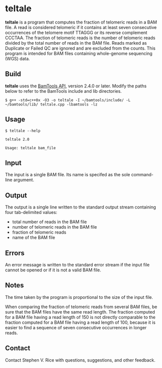 # teltale

**teltale** is a program that computes the fraction of telomeric reads in a BAM file.  A read is
considered telomeric if it contains at least seven consecutive occurrences of the telomere motif
TTAGGG or its reverse complement CCCTAA.  The fraction of telomeric reads is the number of
telomeric reads divided by the total number of reads in the BAM file.  Reads marked as Duplicate
or Failed QC are ignored and are excluded from the counts.  This program is intended for BAM files
containing whole-genome sequencing (WGS) data.

## Build

**teltale** uses the [BamTools API](https://github.com/pezmaster31/bamtools), version 2.4.0 or later.
Modify the paths below to refer to the BamTools include and lib directories.

```
$ g++ -std=c++0x -O3 -o teltale -I ~/bamtools/include/ -L ~/bamtools/lib/ teltale.cpp -lbamtools -lz
```

## Usage

```
$ teltale --help

teltale 2.0

Usage: teltale bam_file
```

## Input

The input is a single BAM file.  Its name is specifed as the sole command-line argument.

## Output

The output is a single line written to the standard output stream containing four tab-delimited
values:
* total number of reads in the BAM file
* number of telomeric reads in the BAM file
* fraction of telomeric reads
* name of the BAM file

## Errors

An error message is written to the standard error stream if the input file cannot be opened or if it
is not a valid BAM file.

## Notes

The time taken by the program is proportional to the size of the input file.

When comparing the fraction of telomeric reads from several BAM files, be sure that the BAM files
have the same read length.  The fraction computed for a BAM file having a read length of 150 is not
directly comparable to the fraction computed for a BAM file having a read length of 100, because it
is easier to find a sequence of seven consecutive occurrences in longer reads.

## Contact

Contact Stephen V. Rice with questions, suggestions, and other feedback.
